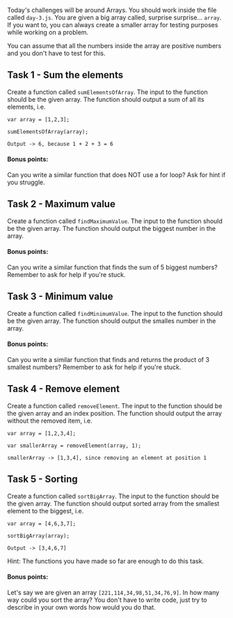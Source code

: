 Today's challenges will be around Arrays. You should work inside the file called `day-3.js`. You are given a big array called, surprise surprise... `array`. If you want to, you can always create a smaller array for testing purposes while working on a problem. 

You can assume that all the numbers inside the array are positive numbers and you don't have to test for this. 

## Task 1 - Sum the elements
Create a function called `sumElementsOfArray`. The input to the function should be the given array. 
The function should output a sum of all its elements, i.e.

```
var array = [1,2,3];

sumElementsOfArray(array);

Output -> 6, because 1 + 2 + 3 = 6
```
#### Bonus points: 
Can you write a similar function that does NOT use a for loop? Ask for hint if you struggle. 

## Task 2 - Maximum value
Create a function called `findMaximumValue`. The input to the function should be the given array. 
The function should output the biggest number in the array.

#### Bonus points: 
Can you write a similar function that finds the sum of 5 biggest numbers? Remember to ask for help if you're stuck.

## Task 3 - Minimum value
Create a function called `findMinimumValue`. The input to the function should be the given array. 
The function should output the smalles number in the array.

#### Bonus points: 
Can you write a similar function that finds and returns the product of 3 smallest numbers? Remember to ask for help if you're stuck.

## Task 4 - Remove element 
Create a function called `removeElement`. The input to the function should be the given array and an index position. 
The function should output the array without the removed item, i.e.

```
var array = [1,2,3,4];

var smallerArray = removeElement(array, 1);

smallerArray -> [1,3,4], since removing an element at position 1

```

## Task 5 - Sorting
Create a function called `sortBigArray`. The input to the function should be the given array. 
The function should output sorted array from the smallest element to the biggest, i.e.
```
var array = [4,6,3,7];

sortBigArray(array);

Output -> [3,4,6,7]
```
Hint: The functions you have made so far are enough to do this task. 

#### Bonus points: 
Let's say we are given an array `[221,114,34,98,51,34,76,9]`. In how many way could you sort the array? You don't have to write code, just try to describe in your own words how would you do that. 
